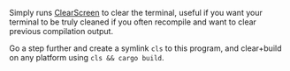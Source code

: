 Simply runs [ClearScreen](https://crates.io/crates/clearscreen) to clear the terminal, useful if you want your terminal to be truly cleaned if you often recompile and want to clear previous compilation output.

Go a step further and create a symlink `cls` to this program, and clear+build on any platform using `cls && cargo build`.
